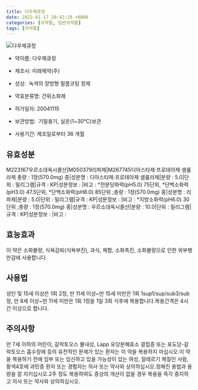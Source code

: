 ```yaml
---
title: 다우제큐정
date: 2022-01-17 20:42:29 +0800
categories: [의약품, 일반의약품]
tags: [의약품]
---
```

![다우제큐정](https://nedrug.mfds.go.kr/pbp/cmn/itemImageDownload/147428307461400161)

- 약이름: 다우제큐정
- 제조사: 미래제약(주)
- 성상:  녹색의 장방형 필름코팅 정제

- 약효분류명: 건위소화제
- 허가일자: 20041115
- 보관방법:  기밀용기, 실온(1~30℃)보관
- 사용기간: 제조일로부터 36 개월
## 유효성분
M223167우르소데옥시콜산|M050379리파제|M267745디아스타제·프로테아제·셀룰라제
총량 : 1정(570.0mg) 중|성분명 : 디아스타제·프로테아제·셀룰라제|분량 : 5.0|단위 : 밀리그램|규격 : KP|성분정보 : |비고 : *전분당화력(pH5.0) 75단위, *단백소화력(pH3.0) 47.5단위, *단백소화력(pH8.0) 85단위 ;총량 : 1정(570.0mg) 중|성분명 : 리파제|분량 : 5.0|단위 : 밀리그램|규격 : KP|성분정보 : |비고 : *지방소화력(pH6.0) 30단위 ;총량 : 1정(570.0mg) 중|성분명 : 우르소데옥시콜산|분량 : 10.0|단위 : 밀리그램|규격 : KP|성분정보 : |비고 :
## 효능효과
이 약은 소화불량, 식욕감퇴(식욕부진), 과식, 체함, 소화촉진, 소화불량으로 인한 위부팽만감에 사용합니다.
## 사용법
성인 및 15세 이상은 1회 2정, 만 11세 이상~만 15세 미만은 1회 1sup1/sup/sub3/sub정, 만 8세 이상~만 11세 미만은 1회 1정을 1일 3회 식후에 복용합니다.복용간격은 4시간 이상으로 합니다.
## 주의사항
만 7세 이하의 어린이, 갈락토오스 불내성, Lapp 유당분해효소 결핍증 또는 포도당-갈락토오스 흡수장애 등의 유전적인 문제가 있는 환자는 이 약을 복용하지 마십시오.이 약을 복용하기 전에 임부 또는 임신하고 있을 가능성이 있는 여성, 알레르기 체질인 사람, 황색4호에 과민증 환자 또는 경험자는 의사 또는 약사와 상의하십시오.정해진 용법과 용량을 잘 지키십시오.2주 정도 복용하여도 증상의 개선이 없을 경우 복용을 즉각 중지하고 의사 또는 약사와 상의하십시오.
